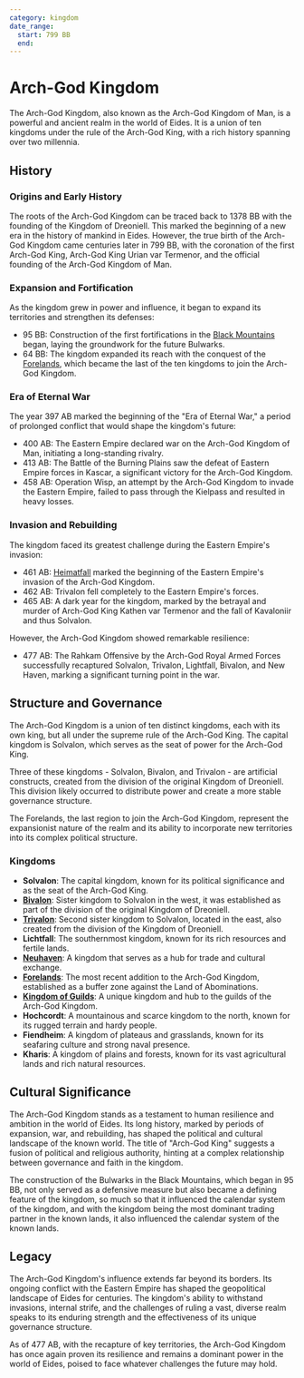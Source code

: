 ```yaml
---
category: kingdom
date_range:
  start: 799 BB
  end:
---
```


# Arch-God Kingdom

The Arch-God Kingdom, also known as the Arch-God Kingdom of Man, is a powerful and ancient realm in the world of Eides. It is a union of ten kingdoms under the rule of the Arch-God King, with a rich history spanning over two millennia.

## History

### Origins and Early History

The roots of the Arch-God Kingdom can be traced back to 1378 BB with the founding of the Kingdom of Dreoniell. This marked the beginning of a new era in the history of mankind in Eides. However, the true birth of the Arch-God Kingdom came centuries later in 799 BB, with the coronation of the first Arch-God King, Arch-God King Urian var Termenor, and the official founding of the Arch-God Kingdom of Man.

### Expansion and Fortification

As the kingdom grew in power and influence, it began to expand its territories and strengthen its defenses:

- 95 BB: Construction of the first fortifications in the [Black Mountains](/wiki/geography/eides/land-of-abominations/Black-Mountains.md) began, laying the groundwork for the future Bulwarks.
- 64 BB: The kingdom expanded its reach with the conquest of the [Forelands](/wiki/geography/eides/arch-god-kingdom/Forelands.md), which became the last of the ten kingdoms to join the Arch-God Kingdom.

### Era of Eternal War

The year 397 AB marked the beginning of the "Era of Eternal War," a period of prolonged conflict that would shape the kingdom's future:

- 400 AB: The Eastern Empire declared war on the Arch-God Kingdom of Man, initiating a long-standing rivalry.
- 413 AB: The Battle of the Burning Plains saw the defeat of Eastern Empire forces in Kascar, a significant victory for the Arch-God Kingdom.
- 458 AB: Operation Wisp, an attempt by the Arch-God Kingdom to invade the Eastern Empire, failed to pass through the Kielpass and resulted in heavy losses.

### Invasion and Rebuilding

The kingdom faced its greatest challenge during the Eastern Empire's invasion:

- 461 AB: [Heimatfall](/wiki/history/events/Heimatfall.md) marked the beginning of the Eastern Empire's invasion of the Arch-God Kingdom.
- 462 AB: Trivalon fell completely to the Eastern Empire's forces.
- 465 AB: A dark year for the kingdom, marked by the betrayal and murder of Arch-God King Kathen var Termenor and the fall of Kavaloniir and thus Solvalon.

However, the Arch-God Kingdom showed remarkable resilience:

- 477 AB: The Rahkam Offensive by the Arch-God Royal Armed Forces successfully recaptured Solvalon, Trivalon, Lightfall, Bivalon, and New Haven, marking a significant turning point in the war.

## Structure and Governance

The Arch-God Kingdom is a union of ten distinct kingdoms, each with its own king, but all under the supreme rule of the Arch-God King. The capital kingdom is Solvalon, which serves as the seat of power for the Arch-God King.

Three of these kingdoms - Solvalon, Bivalon, and Trivalon - are artificial constructs, created from the division of the original Kingdom of Dreoniell. This division likely occurred to distribute power and create a more stable governance structure.

The Forelands, the last region to join the Arch-God Kingdom, represent the expansionist nature of the realm and its ability to incorporate new territories into its complex political structure.

### Kingdoms

- **Solvalon**: The capital kingdom, known for its political significance and as the seat of the Arch-God King.
- **[Bivalon](/wiki/geography/eides/arch-god-kingdom/Bivalon.md)**: Sister kingdom to Solvalon in the west, it was established as part of the division of the original Kingdom of Dreoniell.
- **[Trivalon](/wiki/geography/eides/arch-god-kingdom/Trivalon.md)**: Second sister kingdom to Solvalon, located in the east, also created from the division of the Kingdom of Dreoniell.
- **Lichtfall**: The southernmost kingdom, known for its rich resources and fertile lands.
- **[Neuhaven](/wiki/geography/eides/arch-god-kingdom/Neuhaven.md)**: A kingdom that serves as a hub for trade and cultural exchange.
- **[Forelands](/wiki/geography/eides/arch-god-kingdom/Forelands.md)**: The most recent addition to the Arch-God Kingdom, established as a buffer zone against the Land of Abominations.
- **[Kingdom of Guilds](/wiki/geography/eides/arch-god-kingdom/Kingdom-of-Guilds.md)**: A unique kingdom and hub to the guilds of the Arch-God Kingdom.
- **Hochcordt**: A mountainous and scarce kingdom to the north, known for its rugged terrain and hardy people.
- **Fiendheim**: A kingdom of plateaus and grasslands, known for its seafaring culture and strong naval presence.
- **Kharis**: A kingdom of plains and forests, known for its vast agricultural lands and rich natural resources.

## Cultural Significance

The Arch-God Kingdom stands as a testament to human resilience and ambition in the world of Eides. Its long history, marked by periods of expansion, war, and rebuilding, has shaped the political and cultural landscape of the known world. The title of "Arch-God King" suggests a fusion of political and religious authority, hinting at a complex relationship between governance and faith in the kingdom.

The construction of the Bulwarks in the Black Mountains, which began in 95 BB, not only served as a defensive measure but also became a defining feature of the kingdom, so much so that it influenced the calendar system of the kingdom, and with the kingdom being the most dominant trading partner in the known lands, it also influenced the calendar system of the known lands.

## Legacy

The Arch-God Kingdom's influence extends far beyond its borders. Its ongoing conflict with the Eastern Empire has shaped the geopolitical landscape of Eides for centuries. The kingdom's ability to withstand invasions, internal strife, and the challenges of ruling a vast, diverse realm speaks to its enduring strength and the effectiveness of its unique governance structure.

As of 477 AB, with the recapture of key territories, the Arch-God Kingdom has once again proven its resilience and remains a dominant power in the world of Eides, poised to face whatever challenges the future may hold.
